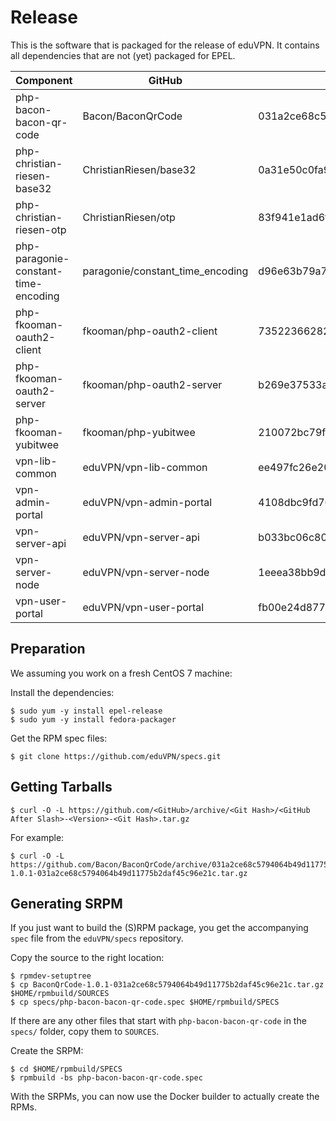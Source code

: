 # Release

This is the software that is packaged for the release of eduVPN. It contains 
all dependencies that are not (yet) packaged for EPEL.

| Component                            | GitHub                           | Git Hash                                 | Version |
| ------------------------------------ | -------------------------------- | ---------------------------------------- | ------- |
| php-bacon-bacon-qr-code              | Bacon/BaconQrCode                | 031a2ce68c5794064b49d11775b2daf45c96e21c | 1.0.1   |
| php-christian-riesen-base32          | ChristianRiesen/base32           | 0a31e50c0fa9b1692d077c86ac188eecdcbaf7fa | 1.3.1   |
| php-christian-riesen-otp             | ChristianRiesen/otp              | 83f941e1ad6f7a2ff318e30cbf5b3219e63a9a62 | 2.3.0   |
| php-paragonie-constant-time-encoding | paragonie/constant_time_encoding | d96e63b79a7135a65659ba5b1cb02826172bfedd | 1.0.1   |
| php-fkooman-oauth2-client            | fkooman/php-oauth2-client        | 73522366282c2ffb4ea89efbf5a2e51b247b8618 | 5.0.0   |
| php-fkooman-oauth2-server            | fkooman/php-oauth2-server        | b269e37533ab9fc3eda2f5a0fdfabae10907f891 | 0.1.0   |
| php-fkooman-yubitwee                 | fkooman/php-yubitwee             | 210072bc79f44ccad36784220b42de3eb07358d3 | 0.1.0   |
| vpn-lib-common                       | eduVPN/vpn-lib-common            | ee497fc26e20141aefbc639dae7822b93a4a631f | 1.0.0   |
| vpn-admin-portal                     | eduVPN/vpn-admin-portal          | 4108dbc9fd76ecb4f07a8ad9c22e8639c3af7cdf | 1.0.0   |
| vpn-server-api                       | eduVPN/vpn-server-api            | b033bc06c80da189b4bab6a946d44a4a3177a955 | 1.0.0   |
| vpn-server-node                      | eduVPN/vpn-server-node           | 1eeea38bb9d7bfacd01d017bd7fae353cfc82f45 | 1.0.0   |
| vpn-user-portal                      | eduVPN/vpn-user-portal           | fb00e24d877ec0b0b6c0c5d66c8cf1063ae6add3 | 1.0.0   |

## Preparation

We assuming you work on a fresh CentOS 7 machine:

Install the dependencies:

    $ sudo yum -y install epel-release
    $ sudo yum -y install fedora-packager

Get the RPM spec files:

    $ git clone https://github.com/eduVPN/specs.git

## Getting Tarballs

    $ curl -O -L https://github.com/<GitHub>/archive/<Git Hash>/<GitHub After Slash>-<Version>-<Git Hash>.tar.gz

For example:

    $ curl -O -L https://github.com/Bacon/BaconQrCode/archive/031a2ce68c5794064b49d11775b2daf45c96e21c/BaconQrCode-1.0.1-031a2ce68c5794064b49d11775b2daf45c96e21c.tar.gz

## Generating SRPM

If you just want to build the (S)RPM package, you get the accompanying `spec` 
file from the `eduVPN/specs` repository.

Copy the source to the right location:

    $ rpmdev-setuptree
    $ cp BaconQrCode-1.0.1-031a2ce68c5794064b49d11775b2daf45c96e21c.tar.gz $HOME/rpmbuild/SOURCES
    $ cp specs/php-bacon-bacon-qr-code.spec $HOME/rpmbuild/SPECS

If there are any other files that start with `php-bacon-bacon-qr-code` in the 
`specs/` folder, copy them to `SOURCES`.

Create the SRPM:

    $ cd $HOME/rpmbuild/SPECS
    $ rpmbuild -bs php-bacon-bacon-qr-code.spec

With the SRPMs, you can now use the Docker builder to actually create the RPMs.
